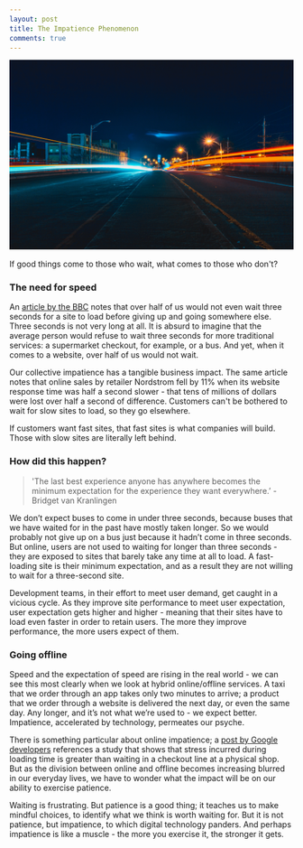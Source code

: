 ```yaml
---
layout: post
title: The Impatience Phenomenon
comments: true
---
```


![Long exposure picture of street lights](/assets/images/street-lights-speed.png)

If good things come to those who wait, what comes to those who don't?

### The need for speed

An <a href="https://www.bbc.co.uk/news/business-37100091" target="_blank">article by the BBC</a> notes that over half of us would not even wait three seconds for a site to load before giving up and going somewhere else. Three seconds is not very long at all. It is absurd to imagine that the average person would refuse to wait three seconds for more traditional services: a supermarket checkout, for example, or a bus. And yet, when it comes to a website, over half of us would not wait.

Our collective impatience has a tangible business impact. The same article notes that online sales by retailer Nordstrom fell by 11% when its website response time was half a second slower - that tens of millions of dollars were lost over half a second of difference. Customers can't be bothered to wait for slow sites to load, so they go elsewhere. 

If customers want fast sites, that fast sites is what companies will build. Those with slow sites are literally left behind.

### How did this happen? 

> 'The last best experience anyone has anywhere becomes the minimum expectation for the experience they want everywhere.’ - Bridget van Kranlingen

We don’t expect buses to come in under three seconds, because buses that we have waited for in the past have mostly taken longer. So we would probably not give up on a bus just because it hadn’t come in three seconds. But online, users are not used to waiting for longer than three seconds - they are exposed to sites that barely take any time at all to load. A fast-loading site is their minimum expectation, and as a result they are not willing to wait for a three-second site.

Development teams, in their effort to meet user demand, get caught in a vicious cycle. As they improve site performance to meet user expectation, user expectation gets higher and higher - meaning that their sites have to load even faster in order to retain users. The more they improve performance, the more users expect of them.

### Going offline

Speed and the expectation of speed are rising in the real world - we can see this most clearly when we look at hybrid online/offline services. A taxi that we order through an app takes only two minutes to arrive; a product that we order through a website is delivered the next day, or even the same day. Any longer, and it’s not what we’re used to - we expect better. Impatience, accelerated by technology, permeates our psyche.

There is something particular about online impatience; a <a href="https://web.dev/why-speed-matters/" target="_blank">post by Google developers</a> references a study that shows that stress incurred during loading time is greater than waiting in a checkout line at a physical shop. But as the division between online and offline becomes increasing blurred in our everyday lives, we have to wonder what the impact will be on our ability to exercise patience. 

Waiting is frustrating. But patience is a good thing; it teaches us to make mindful choices, to identify what we think is worth waiting for. But it is not patience, but impatience, to which digital technology panders. And perhaps impatience is like a muscle - the more you exercise it, the stronger it gets.